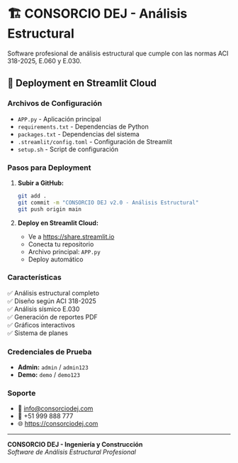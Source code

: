 # 🏗️ CONSORCIO DEJ - Análisis Estructural

Software profesional de análisis estructural que cumple con las normas ACI 318-2025, E.060 y E.030.

## 🚀 Deployment en Streamlit Cloud

### Archivos de Configuración

- `APP.py` - Aplicación principal
- `requirements.txt` - Dependencias de Python
- `packages.txt` - Dependencias del sistema
- `.streamlit/config.toml` - Configuración de Streamlit
- `setup.sh` - Script de configuración

### Pasos para Deployment

1. **Subir a GitHub:**
   ```bash
   git add .
   git commit -m "CONSORCIO DEJ v2.0 - Análisis Estructural"
   git push origin main
   ```

2. **Deploy en Streamlit Cloud:**
   - Ve a https://share.streamlit.io
   - Conecta tu repositorio
   - Archivo principal: `APP.py`
   - Deploy automático

### Características

✅ Análisis estructural completo  
✅ Diseño según ACI 318-2025  
✅ Análisis sísmico E.030  
✅ Generación de reportes PDF  
✅ Gráficos interactivos  
✅ Sistema de planes  

### Credenciales de Prueba

- **Admin:** `admin` / `admin123`
- **Demo:** `demo` / `demo123`

### Soporte

- 📧 info@consorciodej.com
- 📱 +51 999 888 777
- 🌐 https://consorciodej.com

---

**CONSORCIO DEJ - Ingeniería y Construcción**  
*Software de Análisis Estructural Profesional*